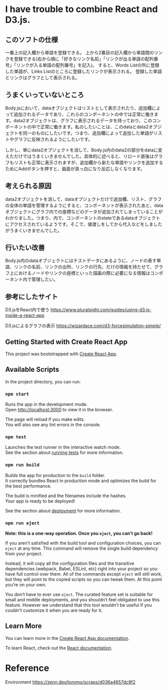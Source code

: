 # I have trouble to combine React and D3.js.
## このソフトの仕様
一番上の記入欄から単語を登録できる。
上から2番目の記入欄から単語間のリンクを登録できる(右から順に「好きなリンク名前」「リンクが出る単語の配列番号」「リンクが入る単語の配列番号」を記入)。
すると、Words Listの所に登録した単語が、Links Listのところに登録したリンクが表示される。
登録した単語とリンクはグラフとして表示される。

## うまくいっていないところ

Body.jsにおいて、dataオブジェクトはリストとして表示されたり、追加欄によって追加されるデータであり、これらのコンポーネントの中では正常に働きます。data2オブジェクトは、グラフに表示されるデータを持っており、このコンポーネントの中で正常に働きます。私のしたいことは、このdataとdata2オブジェクトを同一のものにしたいです。つまり、追加欄によって追加した単語がリストやグラフに反映されるようにしたいです。

しかし、単にdata2オブジェクトを消して、Body.js内のdata2の部分をdataに変えただけではうまくいきませんでした。具体的に述べると、リロード直後はグラフもリストも正常に表示されますが、追加欄から新たな単語やリンクを追加するためにAddボタンを押すと、画面が真っ白になり反応しなくなります。

## 考えられる原因

data2オブジェクトを消して、dataオブジェクトだけで追加欄、リスト、グラフの全体の単語を管理するようにすると、<GraphChart>コンポーネントが表示されたあと、dataオブジェクトにグラフ内での座標などのデータが追加されてしまっていることがわかりました。つまり、<GraphChart>内で、<Body>コンポーネントのstateであるdataオブジェクトにアクセスされているようです。そこで、値渡しをしてから代入などをしましたがうまくいきませんでした。

## 行いたい改善

Body.js内のdataオブジェクトにはテストデータにあるように、ノードの表す単語、リンクの名前、リンクの出所、リンクの行先、だけの情報を持たせて、グラフ上におけるノードやリンクの座標といった描画の際に必要になる情報は<GraphChart>コンポーネント内で管理したい。

## 参考にしたサイト

D3.jsをReact内で使う
https://www.pluralsight.com/guides/using-d3.js-inside-a-react-app

D3.jsによるグラフの表示
https://wizardace.com/d3-forcesimulation-simple/

## Getting Started with Create React App

This project was bootstrapped with [Create React App](https://github.com/facebook/create-react-app).

## Available Scripts

In the project directory, you can run:

### `npm start`

Runs the app in the development mode.\
Open [http://localhost:3000](http://localhost:3000) to view it in the browser.

The page will reload if you make edits.\
You will also see any lint errors in the console.

### `npm test`

Launches the test runner in the interactive watch mode.\
See the section about [running tests](https://facebook.github.io/create-react-app/docs/running-tests) for more information.

### `npm run build`

Builds the app for production to the `build` folder.\
It correctly bundles React in production mode and optimizes the build for the best performance.

The build is minified and the filenames include the hashes.\
Your app is ready to be deployed!

See the section about [deployment](https://facebook.github.io/create-react-app/docs/deployment) for more information.

### `npm run eject`

**Note: this is a one-way operation. Once you `eject`, you can’t go back!**

If you aren’t satisfied with the build tool and configuration choices, you can `eject` at any time. This command will remove the single build dependency from your project.

Instead, it will copy all the configuration files and the transitive dependencies (webpack, Babel, ESLint, etc) right into your project so you have full control over them. All of the commands except `eject` will still work, but they will point to the copied scripts so you can tweak them. At this point you’re on your own.

You don’t have to ever use `eject`. The curated feature set is suitable for small and middle deployments, and you shouldn’t feel obligated to use this feature. However we understand that this tool wouldn’t be useful if you couldn’t customize it when you are ready for it.

## Learn More

You can learn more in the [Create React App documentation](https://facebook.github.io/create-react-app/docs/getting-started).

To learn React, check out the [React documentation](https://reactjs.org/).

# Reference
Environment
https://zenn.dev/toromo/scraps/d036a4657dc8f2


